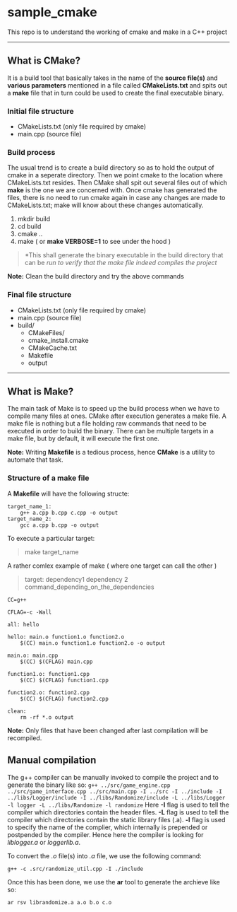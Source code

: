 # sample_cmake
This repo is to understand the working of cmake and make in a C++ project

---

## What is CMake?
It is a build tool that basically takes in the name of the **source file(s)**
and **various parameters** mentioned in a file called **CMakeLists.txt** and
spits out a **make** file that in turn could be used to create the final
executable binary.

### Initial file structure
* CMakeLists.txt (only file required by cmake)
* main.cpp (source file)

### Build process
The usual trend is to create a build directory so as to hold the output of cmake
in a seperate directory. Then we point cmake to the location where
CMakeLists.txt resides. Then CMake shall spit out several files out of which
**make** is the one we are concerned with. Once cmake has generated the files,
there is no need to run cmake again in case any changes are made to
CMakeLists.txt; make will know about these changes automatically.
1. mkdir build
2. cd build
3. cmake ..
4. make ( or **make VERBOSE=1** to see under the hood )
  
> *This shall generate the binary executable in the build directory that can be
> *run to verify that the make file indeed compiles the project*

**Note:** Clean the build directory and try the above commands

### Final file structure
* CMakeLists.txt (only file required by cmake)
* main.cpp (source file)
* build/
	* CMakeFiles/
	* cmake_install.cmake
	* CMakeCache.txt
	* Makefile
	* output

---

## What is Make?
The main task of Make is to speed up the build process when we have to compile
many files at ones. CMake after execution generates a make file. A make file is
nothing but a file holding raw commands that need to be executed in order to
build the binary.  There can be multiple targets in a make file, but by default,
it will execute the first one.

**Note:** Writing **Makefile** is a tedious process, hence **CMake** is a
utility to automate that task.

### Structure of a make file
A **Makefile** will have the following structe:
```
target_name_1:
	g++ a.cpp b.cpp c.cpp -o output
target_name_2:
	gcc a.cpp b.cpp -o output
```
To execute a particular target:
> make target_name

A rather comlex example of make ( where one target can call the other )
> target: dependency1 dependency 2  
command_depending_on_the_dependencies
```
CC=g++

CFLAG=-c -Wall

all: hello

hello: main.o function1.o function2.o
	$(CC) main.o function1.o function2.o -o output

main.o: main.cpp
	$(CC) $(CFLAG) main.cpp

function1.o: function1.cpp
	$(CC) $(CFLAG) function1.cpp

function2.o: function2.cpp
	$(CC) $(CFLAG) function2.cpp

clean:
	rm -rf *.o output
```

**Note:** Only files that have been changed after last compilation will be
recompiled.

## Manual compilation
The g++ compiler can be manually invoked to compile the project and to generate
the binary like so: ``` g++ ../src/game_engine.cpp ../src/game_interface.cpp
../src/main.cpp -I ../src -I ../include -I ../libs/Logger/include -I
../libs/Randomize/include -L ../libs/Logger -l logger -L ../libs/Randomize -l
randomize ```
Here **-I** flag is used to tell the compiler which directories
contain the header files.  **-L** flag is used to tell the compiler which
directories contain the static library files (.a). **-l** flag is used to
specify the name of the complier, which internally is prepended or postpended by
the compiler. Hence here the compiler is looking for *liblogger.a* or
*loggerlib.a*.

To convert the *.o* file(s) into *.a* file, we use the following command:
```
g++ -c .src/randomize_util.cpp -I ./include
```

Once this has been done, we use the **ar** tool to generate the archieve like so:
```
ar rsv librandomize.a a.o b.o c.o
```
